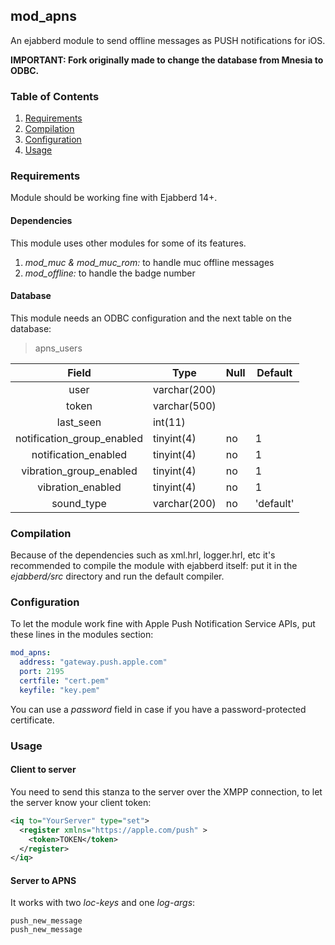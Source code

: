 ## mod_apns
 An ejabberd module to send offline messages as PUSH notifications for iOS.

**IMPORTANT: Fork originally made to change the database from Mnesia to ODBC.**

### Table of Contents
1. [Requirements](#requirements)
2. [Compilation](#compilation)
3. [Configuration](#configuration)
4. [Usage](#usage)

### Requirements

Module should be working fine with Ejabberd 14+.

#### Dependencies

This module uses other modules for some of its features.

1. *mod_muc \& mod_muc_rom:* to handle muc offline messages
2. *mod_offline:* to handle the badge number

#### Database

This module needs an ODBC configuration and the next table on the database:

> apns_users

|   Field   | Type         | Null | Default |
|:---------:|--------------|------|---------|
| user      | varchar(200) |      |         |
| token     | varchar(500) |      |         |
| last_seen | int(11)      |      |         |
| notification_group_enabled | tinyint(4)      |  no    | 1        |
| notification_enabled | tinyint(4)      |  no    | 1        |
| vibration_group_enabled | tinyint(4)      | no     |  1       |
| vibration_enabled | tinyint(4)      | no     |  1       |
| sound_type | varchar(200)      |  no  | 'default'  |

### Compilation

Because of the dependencies such as xml.hrl, logger.hrl, etc it's recommended to compile the module with ejabberd itself: put it in the *ejabberd/src* directory and run the default compiler.

### Configuration

To let the module work fine with Apple Push Notification Service APIs, put these lines in the modules section:

```yaml
mod_apns:
  address: "gateway.push.apple.com"
  port: 2195
  certfile: "cert.pem"
  keyfile: "key.pem"
```
You can use a *password* field in case if you have a password-protected certificate.

### Usage

#### Client to server

You need to send this stanza to the server over the XMPP connection, to let the server know your client token:
```xml
<iq to="YourServer" type="set">
  <register xmlns="https://apple.com/push" >
    <token>TOKEN</token>
  </register>
</iq>
```
#### Server to APNS

It works with two *loc-keys* and one *log-args*:

```
push_new_message
push_new_message
```
